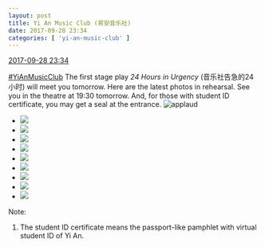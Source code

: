 ```yaml
---
layout: post
title: Yi An Music Club (易安音乐社)
date: 2017-09-28 23:34
categories: [ 'yi-an-music-club' ]
---
```


<div class="weibo-info">
  <a href="http://weibo.com/6094546964/FnXnDF67v">2017-09-28 23:34</a>
</div>

[#YiAnMusicClub](http://weibo.com/p/100808beae2e3e05b17b64f63ebedca39f19b2/super_index) The first stage play *24 Hours in Urgency* (音乐社告急的24小时) will meet you tomorrow. Here are the latest photos in rehearsal. See you in the theatre at 19:30 tomorrow. And, for those with student ID certificate, you may get a seal at the entrance. ![applaud](http://img.t.sinajs.cn/t4/appstyle/expression/ext/normal/36/gza_org.gif)

<!-- more -->

<ul class="weibo-pic-list-3">
  <li class="weibo-pic">
    <a href="http://wx4.sinaimg.cn/mw690/006Es64Agy1fjzp59gaqwj30qo1400yp.jpg"><img src="//wx4.sinaimg.cn/thumb150/006Es64Agy1fjzp59gaqwj30qo1400yp.jpg" /></a>
  </li>
  <li class="weibo-pic">
    <a href="http://wx1.sinaimg.cn/mw690/006Es64Agy1fjzp52cmnoj31400qojxz.jpg"><img src="//wx1.sinaimg.cn/thumb150/006Es64Agy1fjzp52cmnoj31400qojxz.jpg" /></a>
  </li>
  <li class="weibo-pic">
    <a href="http://wx2.sinaimg.cn/mw690/006Es64Agy1fjzp5362dej30qo140grx.jpg"><img src="//wx2.sinaimg.cn/thumb150/006Es64Agy1fjzp5362dej30qo140grx.jpg" /></a>
  </li>
  <li class="weibo-pic">
    <a href="http://wx3.sinaimg.cn/mw690/006Es64Agy1fjzp53z8okj31400qoaes.jpg"><img src="//wx3.sinaimg.cn/thumb150/006Es64Agy1fjzp53z8okj31400qoaes.jpg" /></a>
  </li>
  <li class="weibo-pic">
    <a href="http://wx1.sinaimg.cn/mw690/006Es64Agy1fjzp55d6nrj30qo0y3gu8.jpg"><img src="//wx1.sinaimg.cn/thumb150/006Es64Agy1fjzp55d6nrj30qo0y3gu8.jpg" /></a>
  </li>
  <li class="weibo-pic">
    <a href="http://wx3.sinaimg.cn/mw690/006Es64Agy1fjzp56g9tej31400qn0zh.jpg"><img src="//wx3.sinaimg.cn/thumb150/006Es64Agy1fjzp56g9tej31400qn0zh.jpg" /></a>
  </li>
  <li class="weibo-pic">
    <a href="http://wx4.sinaimg.cn/mw690/006Es64Agy1fjzp57klzbj31400qoqaf.jpg"><img src="//wx4.sinaimg.cn/thumb150/006Es64Agy1fjzp57klzbj31400qoqaf.jpg" /></a>
  </li>
  <li class="weibo-pic">
    <a href="http://wx3.sinaimg.cn/mw690/006Es64Agy1fjzp58jwk1j30qo192q9s.jpg"><img src="//wx3.sinaimg.cn/thumb150/006Es64Agy1fjzp58jwk1j30qo192q9s.jpg" /></a>
  </li>
  <li class="weibo-pic">
    <a href="http://wx1.sinaimg.cn/mw690/006Es64Agy1fjzp51ezo5j30qo14f7a7.jpg"><img src="//wx1.sinaimg.cn/thumb150/006Es64Agy1fjzp51ezo5j30qo14f7a7.jpg" /></a>
  </li>
</ul>

Note:
1. The student ID certificate means the passport-like pamphlet with virtual student ID of Yi An.
